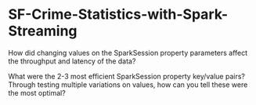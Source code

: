 # SF-Crime-Statistics-with-Spark-Streaming


How did changing values on the SparkSession property parameters affect the throughput and latency of the data?

What were the 2-3 most efficient SparkSession property key/value pairs? Through testing multiple variations on values, how can you tell these were the most optimal?
